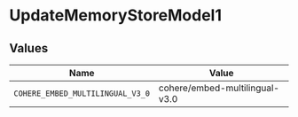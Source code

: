 # UpdateMemoryStoreModel1


## Values

| Name                             | Value                            |
| -------------------------------- | -------------------------------- |
| `COHERE_EMBED_MULTILINGUAL_V3_0` | cohere/embed-multilingual-v3.0   |